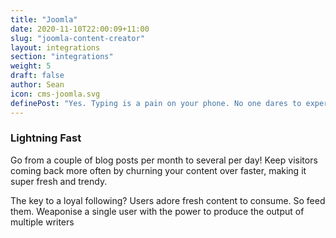 ```yaml
---
title: "Joomla"
date: 2020-11-10T22:00:09+11:00
slug: "joomla-content-creator"
layout: integrations
section: "integrations"
weight: 5
draft: false
author: Sean
icon: cms-joomla.svg
definePost: "Yes. Typing is a pain on your phone. No one dares to experience the torture of producing written content on a tiny screen with a touch keypad. However, with ContentFlame, you can do it with ease. Use a combination of express content creation and voice dictation to create content that is engaging and converts! "
---
```


### Lightning Fast

Go from a couple of blog posts per month to several per day! Keep visitors coming back more often by churning your content over faster, making it super fresh and trendy.

The key to a loyal following? Users adore fresh content to consume. So feed them. Weaponise a single user with the power to produce the output of multiple writers

